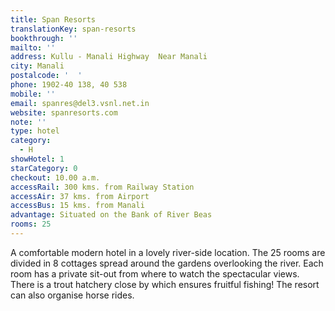 ```yaml
---
title: Span Resorts
translationKey: span-resorts
bookthrough: ''
mailto: ''
address: Kullu - Manali Highway  Near Manali
city: Manali
postalcode: '  '
phone: 1902-40 138, 40 538
mobile: ''
email: spanres@del3.vsnl.net.in
website: spanresorts.com
note: ''
type: hotel
category:
  - H
showHotel: 1
starCategory: 0
checkout: 10.00 a.m.
accessRail: 300 kms. from Railway Station
accessAir: 37 kms. from Airport
accessBus: 15 kms. from Manali
advantage: Situated on the Bank of River Beas
rooms: 25
---
```

A comfortable modern hotel in a lovely river-side location. The 25 rooms are divided in 8 cottages spread around the gardens overlooking the river. Each room has a private sit-out from where to watch the spectacular views. There is a trout hatchery close by which ensures fruitful fishing! The resort can also organise horse rides.